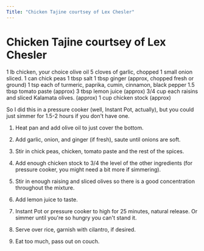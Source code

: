 ```yaml
---
Title: "Chicken Tajine courtsey of Lex Chesler"
---
```

Chicken Tajine courtsey of Lex Chesler
======================================

1 lb chicken, your choice
olive oil
5 cloves of garlic, chopped
1 small onion sliced.
1 can chick peas
1 tbsp salt
1 tbsp ginger (approx, chopped fresh or ground)
1 tsp each of turmeric, paprika, cumin, cinnamon, black pepper
1.5 tbsp tomato paste (approx)
3 tbsp lemon juice (approx)
3/4 cup each raisins and sliced Kalamata olives. (approx)
1 cup chicken stock (approx)

So I did this in a pressure cooker (well, Instant Pot, actually), but you could just simmer for 1.5-2 hours if you don't have one.


1) Heat pan and add olive oil to just cover the bottom.

2) Add garlic, onion, and ginger (if fresh), saute until onions are soft.

3) Stir in chick peas, chicken, tomato paste and the rest of the spices.

4) Add enough chicken stock to 3/4 the level of the other ingredients (for pressure cooker, you might need a bit more if simmering).

5) Stir in enough raising and sliced olives so there is a good concentration throughout the mixture.

6) Add lemon juice to taste.

7) Instant Pot or pressure cooker to high for 25 minutes, natural release.  Or simmer until you're so hungry you can't stand it.

8) Serve over rice, garnish with cilantro, if desired.

9) Eat too much, pass out on couch.
